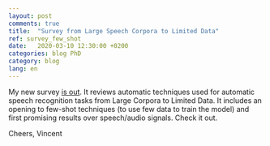 ```yaml
---
layout: post
comments: true
title:  "Survey from Large Speech Corpora to Limited Data"
ref: survey_few_shot
date:   2020-03-10 12:30:00 +0200
categories: blog PhD
category: blog
lang: en
---
```


My new survey [is out](http://dx.doi.org/10.1186/s13636-022-00251-w).
It reviews automatic techniques used for automatic speech recognition tasks from Large Corpora to Limited Data.
It includes an opening to few-shot techniques (to use few data to train the model) and first promising results over speech/audio signals.
Check it out.

Cheers, Vincent
